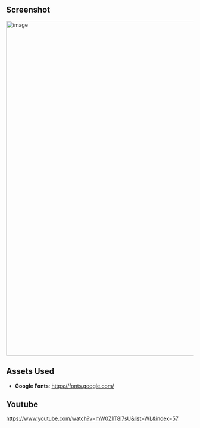 ## Screenshot
<img width="900" alt="image" src="https://user-images.githubusercontent.com/42660669/229867829-6eb702ec-63a7-49ab-89f4-427fdd35b57f.png">

## Assets Used
- **Google Fonts**: https://fonts.google.com/

## Youtube
https://www.youtube.com/watch?v=mW0Z1T8l7sU&list=WL&index=57
